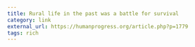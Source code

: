 ```yaml
---
title: Rural life in the past was a battle for survival
category: link
external_url: https://humanprogress.org/article.php?p=1779
tags: rich
---
```

